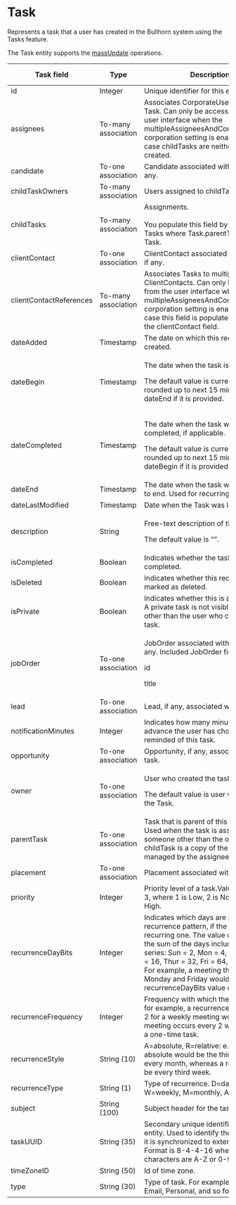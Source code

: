 # Task

Represents a task that a user has created in the Bullhorn system using the Tasks feature.

The Task entity supports the [massUpdate](#get-massupdate) operations.

<table>
<thead>
<tr class="header">
<th><strong>Task field</strong></th>
<th><strong>Type</strong></th>
<th><strong>Description</strong></th>
<th><strong>Not null</strong></th>
<th><strong>Read-only</strong></th>
</tr>
</thead>
<tbody>
<tr class="odd">
<td>id</td>
<td>Integer</td>
<td>Unique identifier for this entity.</td>
<td>X</td>
<td>X</td>
</tr>
<tr class="even">
<td>assignees</td>
<td>To-many association</td>
<td>Associates CorporateUsers with a Task. Can only be accessed from the user interface when the multipleAssigneesAndContactsOnTasks corporation setting is enabled, in which case childTasks are neither shown nor created.</td>
<td></td>
<td></td>
</tr>
<tr class="odd">
<td>candidate</td>
<td>To-one association</td>
<td>Candidate associated with this task, if any.</td>
<td> </td>
<td> </td>
</tr>
<tr class="even">
<td>childTaskOwners</td>
<td>To-many association</td>
<td>Users assigned to childTasks.</td>
<td></td>
<td></td>
</tr>
<tr class="odd">
<td>childTasks</td>
<td>To-many association</td>
<td>Assignments.<br />
<br />
You populate this field by creating Tasks where Task.parentTask is this Task.</td>
<td></td>
<td></td>
</tr>
<tr class="even">
<td>clientContact</td>
<td>To-one association</td>
<td>ClientContact associated with this task, if any.</td>
<td> </td>
<td> </td>
</tr>
<tr class="odd">
<td>clientContactReferences</td>
<td>To-many association</td>
<td>Associates Tasks to multiple ClientContacts. Can only be accessed from the user interface when the multipleAssigneesAndContactsOnTasks corporation setting is enabled, in which case this field is populated instead of the clientContact field.</td>
<td></td>
<td></td>
</tr>
<tr class="even">
<td>dateAdded</td>
<td>Timestamp</td>
<td>The date on which this record was created.</td>
<td>X</td>
<td> </td>
</tr>
<tr class="odd">
<td>dateBegin</td>
<td>Timestamp</td>
<td><p>The date when the task is due to begin.</p>
<p>The default value is current time rounded up to next 15 minutes, or dateEnd if it is provided.</p></td>
<td>X</td>
<td> </td>
</tr>
<tr class="even">
<td>dateCompleted</td>
<td>Timestamp</td>
<td><p>The date when the task was completed, if applicable.</p>
<p>The default value is current time rounded up to next 15 minutes, or dateBegin if it is provided.</p></td>
<td> </td>
<td> </td>
</tr>
<tr class="odd">
<td>dateEnd</td>
<td>Timestamp</td>
<td>The date when the task was scheduled to end. Used for recurring tasks.</td>
<td>X</td>
<td> </td>
</tr>
<tr class="even">
<td>dateLastModified</td>
<td>Timestamp</td>
<td>Date when the Task was last modified.</td>
<td> </td>
<td> </td>
</tr>
<tr class="odd">
<td>description</td>
<td>String</td>
<td><p>Free-text description of the task.</p>
<p>The default value is “”.</p></td>
<td>X</td>
<td> </td>
</tr>
<tr class="even">
<td>isCompleted</td>
<td>Boolean</td>
<td>Indicates whether the task has been completed.</td>
<td>X</td>
<td> </td>
</tr>
<tr class="odd">
<td>isDeleted</td>
<td>Boolean</td>
<td>Indicates whether this record has been marked as deleted.</td>
<td>X</td>
<td> </td>
</tr>
<tr class="even">
<td>isPrivate</td>
<td>Boolean</td>
<td>Indicates whether this is a private task. A private task is not visible to users other than the user who created the task.</td>
<td>X</td>
<td> </td>
</tr>
<tr class="odd">
<td>jobOrder</td>
<td>To-one association</td>
<td><p>JobOrder associated with this task, if any. Included JobOrder fields are:</p>
<p>id</p>
<p>title</p></td>
<td> </td>
<td> </td>
</tr>
<tr class="even">
<td>lead</td>
<td>To-one association</td>
<td>Lead, if any, associated with this task.</td>
<td></td>
<td></td>
</tr>
<tr class="odd">
<td>notificationMinutes</td>
<td>Integer</td>
<td>Indicates how many minutes in advance the user has chosen to be reminded of this task.</td>
<td>X</td>
<td> </td>
</tr>
<tr class="even">
<td>opportunity</td>
<td>To-one association</td>
<td>Opportunity, if any, associated with this task.</td>
<td></td>
<td></td>
</tr>
<tr class="odd">
<td>owner</td>
<td>To-one association</td>
<td><p>User who created the task.</p>
<p>The default value is user who creates the Task.</p></td>
<td>X</td>
<td> </td>
</tr>
<tr class="even">
<td>parentTask</td>
<td>To-one association</td>
<td>Task that is parent of this one, if any. Used when the task is assigned to someone other than the owner. The childTask is a copy of the parentTask managed by the assignee.</td>
<td> </td>
<td> </td>
</tr>
<tr class="odd">
<td>placement</td>
<td>To-one association</td>
<td>Placement associated with this Task.</td>
<td></td>
<td></td>
</tr>
<tr class="even">
<td>priority</td>
<td>Integer</td>
<td>Priority level of a task.Value is 1, 2, or 3, where 1 is Low, 2 is Normal, and 3 is High.</td>
<td></td>
<td></td>
</tr>
<tr class="odd">
<td>recurrenceDayBits</td>
<td>Integer</td>
<td>Indicates which days are part of the recurrence pattern, if the task is a recurring one. The value of this field is the sum of the days included in the series: Sun = 2, Mon = 4, Tue = 8, Wed = 16, Thur = 32, Fri = 64, Sat = 128. For example, a meeting that occurs on Monday and Friday would have a recurrenceDayBits value of 68 (4+64).</td>
<td> </td>
<td> </td>
</tr>
<tr class="even">
<td>recurrenceFrequency</td>
<td>Integer</td>
<td>Frequency with which the task recurs: for example, a recurrenceFrequency of 2 for a weekly meeting would imply the meeting occurs every 2 weeks. Null for a one-time task.</td>
<td> </td>
<td> </td>
</tr>
<tr class="odd">
<td>recurrenceStyle</td>
<td>String (10)</td>
<td>A=absolute, R=relative: e.g., an absolute would be the third week of every month, whereas a relative would be every third week.</td>
<td> </td>
<td> </td>
</tr>
<tr class="even">
<td>recurrenceType</td>
<td>String (1)</td>
<td>Type of recurrence. D=daily, W=weekly, M=monthly, A=annually.</td>
<td> </td>
<td> </td>
</tr>
<tr class="odd">
<td>subject</td>
<td>String (100)</td>
<td>Subject header for the task.</td>
<td>X</td>
<td> </td>
</tr>
<tr class="even">
<td>taskUUID</td>
<td>String (35)</td>
<td>Secondary unique identifier for this entity. Used to identify the record when it is synchronized to external systems. Format is 8-4-4-16 where all characters are A-Z or 0-9.</td>
<td></td>
<td></td>
</tr>
<tr class="odd">
<td>timeZoneID</td>
<td>String (50)</td>
<td>Id of time zone.</td>
<td></td>
<td></td>
</tr>
<tr class="even">
<td>type</td>
<td>String (30)</td>
<td>Type of task. For example, Follow-Up, Email, Personal, and so forth.</td>
<td>X</td>
<td> </td>
</tr>
</tbody>
</table>